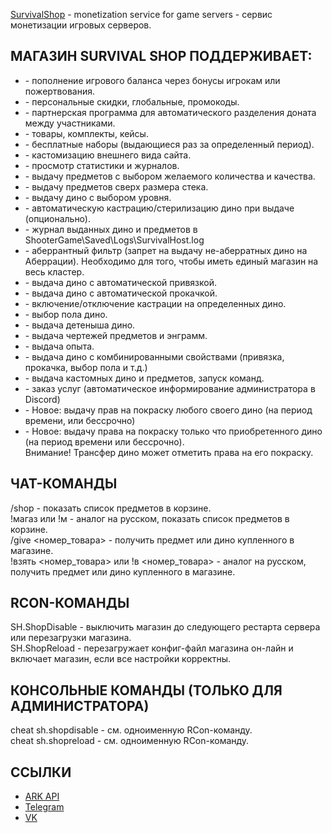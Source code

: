 <a href="https://survivalshop.org">SurvivalShop</a> - monetization service for game servers - сервис монетизации игровых серверов.


<h2>МАГАЗИН SURVIVAL SHOP ПОДДЕРЖИВАЕТ:</h2>
<ul>
<li>- пополнение игрового баланса через бонусы игрокам или пожертвования.</li>
<li>- персональные скидки, глобальные, промокоды.</li>
<li>- партнерская программа для автоматического разделения доната между участниками.</li>
<li>- товары, комплекты, кейсы.</li>
<li>- бесплатные наборы (выдающиеся раз за определенный период).</li>
<li>- кастомизацию внешнего вида сайта.</li>
<li>- просмотр статистики и журналов.</li>
<li>- выдачу предметов с выбором желаемого количества и качества.</li>
<li>- выдачу предметов сверх размера стека.</li>
<li>- выдачу дино с выбором уровня.</li>
<li>- автоматическую кастрацию/стерилизацию дино при выдаче (опционально).</li>
<li>- журнал выданных дино и предметов в ShooterGame\Saved\Logs\SurvivalHost.log</li>
<li>- аберрантный фильтр (запрет на выдачу не-аберратных дино на Аберрации).
  Необходимо для того, чтобы иметь единый магазин на весь кластер.</li>
<li>- выдача дино с автоматической привязкой.</li>
<li>- выдача дино с автоматической прокачкой.</li>
<li>- включение/отключение кастрации на определенных дино.</li>
<li>- выбор пола дино.</li>
<li>- выдача детеныша дино.</li>
<li>- выдача чертежей предметов и энграмм.</li>
<li>- выдача опыта.</li>
<li>- выдача дино с комбинированными свойствами (привязка, прокачка, выбор пола и т.д.)</li>
<li>- выдача кастомных дино и предметов, запуск команд.</li>
<li>- заказ услуг (автоматическое информирование администратора в Discord)</li>
<li>- Новое: выдачу прав на покраску любого своего дино (на период времени, или бессрочно)</li>
<li>- Новое: выдачу права на покраску только что приобретенного дино (на период времени или бессрочно).</li>
  Внимание! Трансфер дино может отметить права на его покраску.
</ul>

ЧАТ-КОМАНДЫ
------
/shop - показать список предметов в корзине.<br>
!магаз или !м - аналог на русском, показать список предметов в корзине.<br>
/give <номер_товара> - получить предмет или дино купленного в магазине.<br>
!взять <номер_товара> или !в <номер_товара> - аналог на русском, получить предмет или дино купленного в магазине. <br>

RCON-КОМАНДЫ
------
SH.ShopDisable - выключить магазин до следующего рестарта сервера или перезагрузки магазина.<br>
SH.ShopReload - перезагружает конфиг-файл магазина он-лайн и включает магазин, если все настройки корректны.

КОНСОЛЬНЫЕ КОМАНДЫ (ТОЛЬКО ДЛЯ АДМИНИСТРАТОРА)
------
cheat sh.shopdisable - см. одноименную RCon-команду.<br>
cheat sh.shopreload - см. одноименную RCon-команду.


<h2>ССЫЛКИ</h2>
<ul>
	<li><a href="https://arkserverapi.com/resources/survivalshop-server-donation-only-russian.41/">ARK API</a></li>
	<li><a href="https://t.me/arksupport">Telegram</a></li>
	<li><a href="https://vk.com/hostingrustru">VK</a></li>
<ul>
